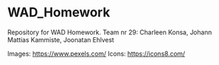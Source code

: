 # WAD_Homework
Repository for WAD Homework. 
Team nr 29: Charleen Konsa, Johann Mattias Kammiste, Joonatan Ehlvest

Images: https://www.pexels.com/
Icons: https://icons8.com/

